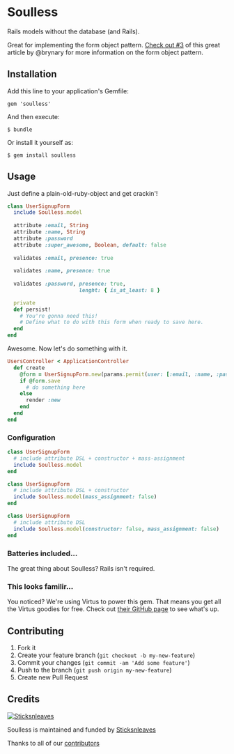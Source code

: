 # Soulless

Rails models without the database (and Rails).

Great for implementing the form object pattern. [Check out #3](http://blog.codeclimate.com/blog/2012/10/17/7-ways-to-decompose-fat-activerecord-models/) of this great article by @brynary for more information on the form object pattern.

## Installation

Add this line to your application's Gemfile:

    gem 'soulless'

And then execute:

    $ bundle

Or install it yourself as:

    $ gem install soulless

## Usage

Just define a plain-old-ruby-object and get crackin'!

```ruby
class UserSignupForm
  include Soulless.model
  
  attribute :email, String
  attribute :name, String
  attribute :password
  attribute :super_awesome, Boolean, default: false
  
  validates :email, presence: true
  
  validates :name, presence: true
  
  validates :password, presence: true,
                       lenght: { is_at_least: 8 }

  private
  def persist!
    # You're gonna need this!
	# Define what to do with this form when ready to save here.
  end
end
```

Awesome. Now let's do something with it.

```ruby
UsersController < ApplicationController
  def create
	@form = UserSignupForm.new(params.permit(user: [:email, :name, :password, :super_awesome]))
	if @form.save
	  # do something here
	else
	  render :new
	end
  end
end
```

### Configuration

```ruby
class UserSignupForm
  # include attribute DSL + constructor + mass-assignment
  include Soulless.model
end
```

```ruby
class UserSignupForm
  # include attribute DSL + constructor
  include Soulless.model(mass_assignment: false)
end
```

```ruby
class UserSignupForm
  # include attribute DSL
  include Soulless.model(constructor: false, mass_assignment: false)
end
```

### Batteries included...

The great thing about Soulless? Rails isn't required.

### This looks familir...

You noticed? We're using Virtus to power this gem. That means you get all the Virtus goodies for free. Check out [their GitHub page](https://github.com/solnic/virtus) to see what's up.

## Contributing

1. Fork it
2. Create your feature branch (`git checkout -b my-new-feature`)
3. Commit your changes (`git commit -am 'Add some feature'`)
4. Push to the branch (`git push origin my-new-feature`)
5. Create new Pull Request

## Credits
[![Sticksnleaves](http://sticksnleaves-wordpress.herokuapp.com/wp-content/themes/sticksnleaves/images/snl-logo-116x116.png)](http://www.sticksnleaves.com)

Soulless is maintained and funded by [Sticksnleaves](http://www.sticksnleaves.com)

Thanks to all of our [contributors](https://github.com/anthonator/soulless/graphs/contributors)